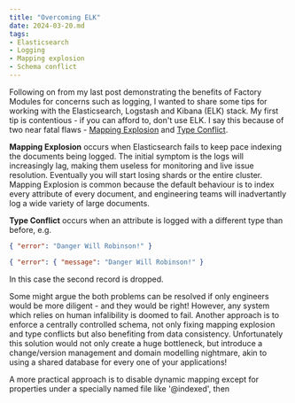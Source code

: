 ```yaml
---
title: "Overcoming ELK"
date: 2024-03-20.md
tags:
- Elasticsearch
- Logging
- Mapping explosion
- Schema conflict
---
```


Following on from my last post demonstrating the benefits of Factory Modules for concerns such as logging, I wanted to share some tips for working with the Elasticsearch, Logstash and Kibana (ELK) stack. My first tip is contentious - if you can afford to, don't use ELK. I say this because of two near fatal flaws - [Mapping Explosion](https://www.elastic.co/guide/en/elasticsearch/reference/current/mapping-explosion.html) and [Type Conflict](https://opster.com/guides/elasticsearch/glossary/elasticsearch-conflicting-field). 

**Mapping Explosion** occurs when Elasticsearch fails to keep pace indexing the documents being logged. The initial symptom is the logs will increasingly lag, making them useless for monitoring and live issue resolution. Eventually you will start losing shards or the entire cluster. Mapping Explosion is common because the default behaviour is to index every attribute of every document, and engineering teams will inadvertantly log a wide variety of large documents. 

**Type Conflict** occurs when an attribute is logged with a different type than before, e.g.

```json
{ "error": "Danger Will Robinson!" }
```

```json
{ "error": { "message": "Danger Will Robinson!" }
```

In this case the second record is dropped.

Some might argue the both problems can be resolved if only engineers would be more diligent - and they would be right! However, any system which relies on human infalibility is doomed to fail. Another approach is to enforce a centrally controlled schema, not only fixing mapping explosion and type conflicts but also benefiting from data consistency. Unfortunately this solution would not only create a huge bottleneck, but introduce a change/version management and domain modelling nightmare, akin to using a shared database for every one of your applications!

A more practical approach is to disable dynamic mapping except for properties under a specially named file like '@indexed', then 


